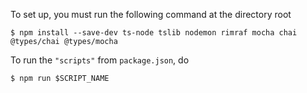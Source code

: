 To set up, you must run the following command at the directory root

    $ npm install --save-dev ts-node tslib nodemon rimraf mocha chai @types/chai @types/mocha

To run the `"scripts"` from `package.json`, do

    $ npm run $SCRIPT_NAME